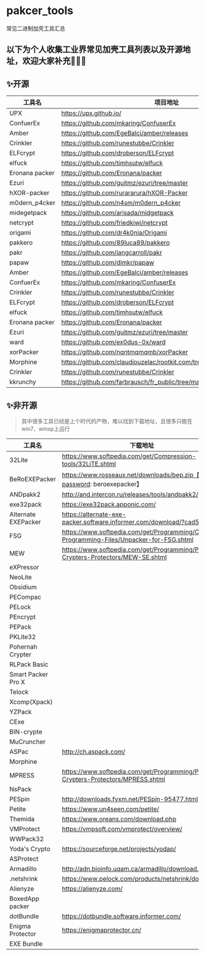 # pakcer_tools
常见二进制加壳工具汇总
## 以下为个人收集工业界常见加壳工具列表以及开源地址，欢迎大家补充🎉🎉🎉
## ✨开源
工具名 | 项目地址
-------- | -------
UPX | https://upx.github.io/
ConfuerEx | https://github.com/mkaring/ConfuserEx
Amber | https://github.com/EgeBalci/amber/releases
Crinkler | https://github.com/runestubbe/Crinkler
ELFcrypt | https://github.com/droberson/ELFcrypt
elfuck | https://github.com/timhsutw/elfuck
Eronana packer | https://github.com/Eronana/packer
Ezuri | https://github.com/guitmz/ezuri/tree/master
hXOR-packer | https://github.com/rurararura/hXOR-Packer
m0dern_p4cker | https://github.com/n4sm/m0dern_p4cker
midegetpack | https://github.com/arisada/midgetpack
netcrypt | https://github.com/friedkiwi/netcrypt
origami | https://github.com/dr4k0nia/Origami
pakkero | https://github.com/89luca89/pakkero
pakr | https://github.com/iangcarroll/pakr
papaw | https://github.com/dimkr/papaw
Amber | https://github.com/EgeBalci/amber/releases
ConfuerEx | https://github.com/mkaring/ConfuserEx
Crinkler | https://github.com/runestubbe/Crinkler
ELFcrypt | https://github.com/droberson/ELFcrypt
elfuck | https://github.com/timhsutw/elfuck
Eronana packer | https://github.com/Eronana/packer
Ezuri | https://github.com/guitmz/ezuri/tree/master
ward | https://github.com/ex0dus-0x/ward
xorPacker | https://github.com/nqntmqmqmb/xorPacker
Morphine | https://github.com/claudiouzelac/rootkit.com/tree/master/hf/Morphine27
Crinkler | https://github.com/runestubbe/Crinkler
kkrunchy | https://github.com/farbrausch/fr_public/tree/master/kkrunchy
## ✨非开源
> 其中很多工具已经是上个时代的产物，难以找到下载地址，且很多只能在win7、winxp上运行

工具名 | 下载地址
-------- | -------
32Lite | https://www.softpedia.com/get/Compression-tools/32LiTE.shtml
BeRoEXEPacker | https://www.rosseaux.net/downloads/bep.zip【ZIP-password: beroexepacker】
ANDpakk2 | http://and.intercon.ru/releases/tools/andpakk2/
exe32pack | https://exe32pack.apponic.com/
Alternate EXEPacker | https://alternate-exe-packer.software.informer.com/download/?cad5b39
FSG | https://www.softpedia.com/get/Programming/Other-Programming-Files/Unpacker-for-FSG.shtml
MEW | https://www.softpedia.com/get/Programming/Packers-Crypters-Protectors/MEW-SE.shtml
eXPressor |		
NeoLite |
Obsidium |
PECompac |
PELock |		
PEncrypt |
PEPack |	
PKLite32 |			
Pohernah Crypter |		
RLPack Basic |			
Smart Packer Pro X |			
Telock |				
Xcomp(Xpack) |				
YZPack |					
CExe |					
BIN-crypte |				
MuCruncher |					
ASPac | http://ch.aspack.com/
Morphine |					
MPRESS | https://www.softpedia.com/get/Programming/Packers-Crypters-Protectors/MPRESS.shtml
NsPack |
PESpin | http://downloads.fyxm.net/PESpin-95477.html
Petite | https://www.un4seen.com/petite/
Themida | https://www.oreans.com/download.php
VMProtect | https://vmpsoft.com/vmprotect/overview/
WWPack32 |					
Yoda's Crypto | https://sourceforge.net/projects/yodap/
ASProtect |					
Armadillo | http://adn.bioinfo.uqam.ca/armadillo/download.html
.netshrink | https://www.pelock.com/products/netshrink/download
Alienyze | https://alienyze.com/
BoxedApp packer	|				
dotBundle | https://dotbundle.software.informer.com/
Enigma Protector | https://enigmaprotector.cn/
EXE Bundle |

